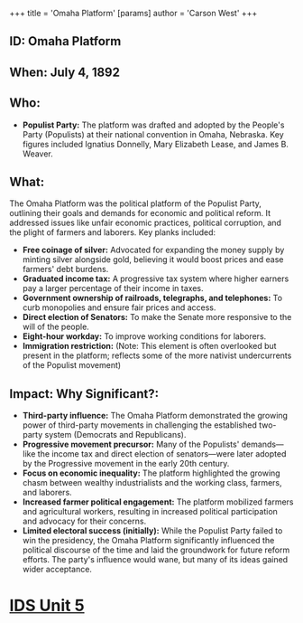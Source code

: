 +++
 title = 'Omaha Platform'
[params]
	author = 'Carson West'
+++
## ID: Omaha Platform

## When: July 4, 1892

## Who:
* **Populist Party:**  The platform was drafted and adopted by the People's Party (Populists) at their national convention in Omaha, Nebraska.  Key figures included Ignatius Donnelly, Mary Elizabeth Lease, and James B. Weaver.

## What: 
The Omaha Platform was the political platform of the Populist Party, outlining their goals and demands for economic and political reform. It addressed issues like unfair economic practices, political corruption, and the plight of farmers and laborers.  Key planks included:

* **Free coinage of silver:**  Advocated for expanding the money supply by minting silver alongside gold, believing it would boost prices and ease farmers' debt burdens.
* **Graduated income tax:**  A progressive tax system where higher earners pay a larger percentage of their income in taxes.
* **Government ownership of railroads, telegraphs, and telephones:**  To curb monopolies and ensure fair prices and access.
* **Direct election of Senators:** To make the Senate more responsive to the will of the people.
* **Eight-hour workday:**  To improve working conditions for laborers.
* **Immigration restriction:** (Note: This element is often overlooked but present in the platform; reflects some of the more nativist undercurrents of the Populist movement)

## Impact: Why Significant?:

* **Third-party influence:** The Omaha Platform demonstrated the growing power of third-party movements in challenging the established two-party system (Democrats and Republicans).
* **Progressive movement precursor:**  Many of the Populists' demands—like the income tax and direct election of senators—were later adopted by the Progressive movement in the early 20th century.
* **Focus on economic inequality:** The platform highlighted the growing chasm between wealthy industrialists and the working class, farmers, and laborers.
* **Increased farmer political engagement:**  The platform mobilized farmers and agricultural workers, resulting in increased political participation and advocacy for their concerns.
* **Limited electoral success (initially):** While the Populist Party failed to win the presidency, the Omaha Platform significantly influenced the political discourse of the time and laid the groundwork for future reform efforts.  The party's influence would wane, but many of its ideas gained wider acceptance.

# [IDS Unit 5](./../ids-unit-5/)